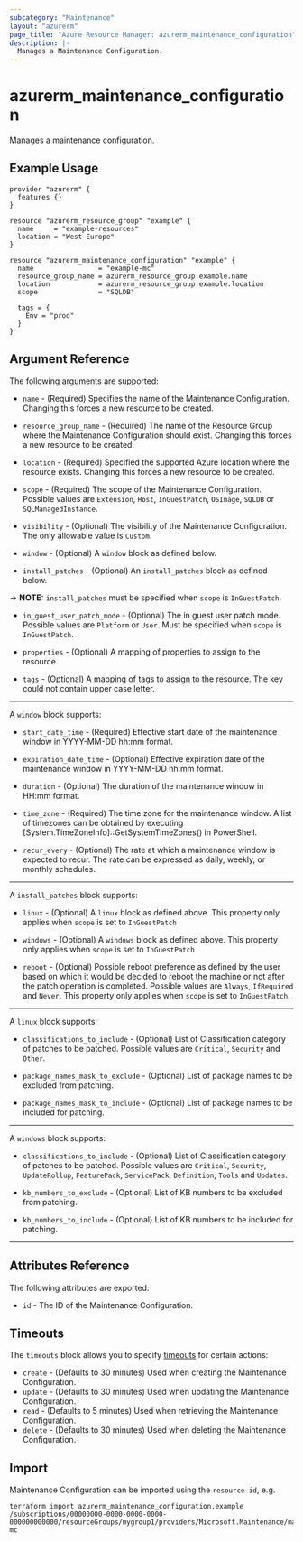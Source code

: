 ```yaml
---
subcategory: "Maintenance"
layout: "azurerm"
page_title: "Azure Resource Manager: azurerm_maintenance_configuration"
description: |-
  Manages a Maintenance Configuration.
---
```


# azurerm_maintenance_configuration

Manages a maintenance configuration.

## Example Usage

```hcl
provider "azurerm" {
  features {}
}

resource "azurerm_resource_group" "example" {
  name     = "example-resources"
  location = "West Europe"
}

resource "azurerm_maintenance_configuration" "example" {
  name                = "example-mc"
  resource_group_name = azurerm_resource_group.example.name
  location            = azurerm_resource_group.example.location
  scope               = "SQLDB"

  tags = {
    Env = "prod"
  }
}
```

## Argument Reference

The following arguments are supported:

* `name` - (Required) Specifies the name of the Maintenance Configuration. Changing this forces a new resource to be created.

* `resource_group_name` - (Required) The name of the Resource Group where the Maintenance Configuration should exist. Changing this forces a new resource to be created.

* `location` - (Required) Specified the supported Azure location where the resource exists. Changing this forces a new resource to be created.

* `scope` - (Required) The scope of the Maintenance Configuration. Possible values are `Extension`, `Host`, `InGuestPatch`, `OSImage`, `SQLDB` or `SQLManagedInstance`.

* `visibility` - (Optional) The visibility of the Maintenance Configuration. The only allowable value is `Custom`.

* `window` - (Optional) A `window` block as defined below.

* `install_patches` - (Optional) An `install_patches` block as defined below.

-> **NOTE:** `install_patches` must be specified when `scope` is `InGuestPatch`.

* `in_guest_user_patch_mode` - (Optional) The in guest user patch mode. Possible values are `Platform` or `User`. Must be specified when `scope` is `InGuestPatch`.

* `properties` - (Optional) A mapping of properties to assign to the resource.

* `tags` - (Optional) A mapping of tags to assign to the resource. The key could not contain upper case letter.

---

A `window` block supports:

* `start_date_time` - (Required) Effective start date of the maintenance window in YYYY-MM-DD hh:mm format.

* `expiration_date_time` - (Optional) Effective expiration date of the maintenance window in YYYY-MM-DD hh:mm format.

* `duration` - (Optional) The duration of the maintenance window in HH:mm format.

* `time_zone` - (Required) The time zone for the maintenance window. A list of timezones can be obtained by executing [System.TimeZoneInfo]::GetSystemTimeZones() in PowerShell.

* `recur_every` - (Optional) The rate at which a maintenance window is expected to recur. The rate can be expressed as daily, weekly, or monthly schedules.

---

A `install_patches` block supports:

* `linux` - (Optional) A `linux` block as defined above. This property only applies when `scope` is set to `InGuestPatch`

* `windows` - (Optional) A `windows` block as defined above. This property only applies when `scope` is set to `InGuestPatch`

* `reboot` - (Optional) Possible reboot preference as defined by the user based on which it would be decided to reboot the machine or not after the patch operation is completed. Possible values are `Always`, `IfRequired` and `Never`. This property only applies when `scope` is set to `InGuestPatch`.

---

A `linux` block supports:

* `classifications_to_include` - (Optional) List of Classification category of patches to be patched. Possible values are `Critical`, `Security` and `Other`.

* `package_names_mask_to_exclude` - (Optional) List of package names to be excluded from patching.

* `package_names_mask_to_include` - (Optional) List of package names to be included for patching.

---

A `windows` block supports:

* `classifications_to_include` - (Optional) List of Classification category of patches to be patched. Possible values are `Critical`, `Security`, `UpdateRollup`, `FeaturePack`, `ServicePack`, `Definition`, `Tools` and `Updates`.

* `kb_numbers_to_exclude` - (Optional) List of KB numbers to be excluded from patching.

* `kb_numbers_to_include` - (Optional) List of KB numbers to be included for patching.

---

## Attributes Reference

The following attributes are exported:

* `id` - The ID of the Maintenance Configuration.

## Timeouts

The `timeouts` block allows you to specify [timeouts](https://www.terraform.io/language/resources/syntax#operation-timeouts) for certain actions:

* `create` - (Defaults to 30 minutes) Used when creating the Maintenance Configuration.
* `update` - (Defaults to 30 minutes) Used when updating the Maintenance Configuration.
* `read` - (Defaults to 5 minutes) Used when retrieving the Maintenance Configuration.
* `delete` - (Defaults to 30 minutes) Used when deleting the Maintenance Configuration.

## Import

Maintenance Configuration can be imported using the `resource id`, e.g.

```shell
terraform import azurerm_maintenance_configuration.example /subscriptions/00000000-0000-0000-0000-000000000000/resourceGroups/mygroup1/providers/Microsoft.Maintenance/maintenanceConfigurations/example-mc
```
